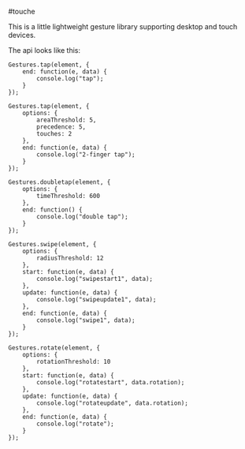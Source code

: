 #touche

This is a little lightweight gesture library supporting desktop and touch devices.

The api looks like this:

	Gestures.tap(element, {
		end: function(e, data) {
			console.log("tap");
		}
	});

	Gestures.tap(element, {
		options: {
			areaThreshold: 5,
			precedence: 5,
			touches: 2
		},
		end: function(e, data) {
			console.log("2-finger tap");
		}
	});

	Gestures.doubletap(element, {
		options: {
			timeThreshold: 600
		},
		end: function() {
			console.log("double tap");
		}
	});

	Gestures.swipe(element, {
		options: {
			radiusThreshold: 12
		},
		start: function(e, data) {
			console.log("swipestart1", data);
		},
		update: function(e, data) {
			console.log("swipeupdate1", data);
		},
		end: function(e, data) {
			console.log("swipe1", data);
		}
	});

	Gestures.rotate(element, {
		options: {
			rotationThreshold: 10
		},
		start: function(e, data) {
			console.log("rotatestart", data.rotation);
		},
		update: function(e, data) {
			console.log("rotateupdate", data.rotation);
		},
		end: function(e, data) {
			console.log("rotate");
		}
	});